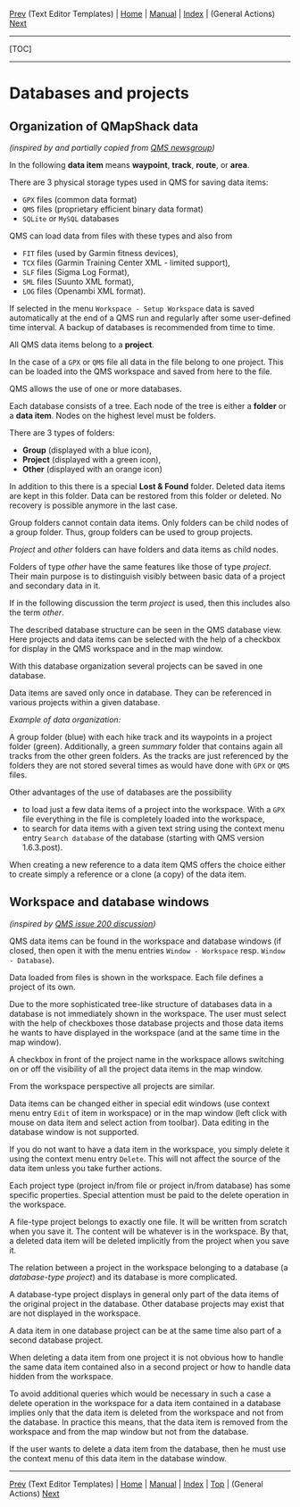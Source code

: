 [Prev](DocGisTemplates) (Text Editor Templates) | [Home](Home) | [Manual](DocMain) | [Index](AxAdvIndex) | (General Actions) [Next](AdvProjActions)
- - -
[TOC]
- - -

# Databases and projects

## Organization of QMapShack data

_(inspired by and partially copied from [QMS newsgroup](http://article.gmane.org/gmane.comp.gis.qlandkartegt.user/2744))_

In the following **data item** means **waypoint**, **track**, **route**, or **area**.

There are 3 physical storage types used in QMS for saving data items:

* `GPX` files (common data format)
* `QMS` files (proprietary efficient binary data format)
* `SQLite` or `MySQL` databases

QMS can load data from files with these types and also from

* `FIT` files (used by Garmin fitness devices),
* `TCX` files (Garmin Training Center XML - limited support), 
* `SLF` files (Sigma Log Format),
* `SML` files (Suunto XML format),
* `LOG` files (Openambi XML format).


If selected in the menu `Workspace - Setup Workspace` data is saved automatically at the end of a QMS run and
regularly after some user-defined time interval.
A backup of databases is recommended from time to time.

All QMS data items belong to a **project**.

In the case of a `GPX` or `QMS` file all data in the file belong to one project.
This can be loaded into the QMS workspace and saved from here to the file.

QMS allows the use of one or more databases.

Each database consists of a tree. Each node of the tree is either a **folder** or a **data item**.
Nodes on the highest level must be folders.

There are 3 types of folders:

* **Group** (displayed with a blue icon),
* **Project** (displayed with a green icon),
* **Other** (displayed with an orange icon)

In addition to this there is a special **Lost & Found** folder. Deleted data items are kept in this folder.
Data can be restored from this folder or deleted. No recovery is possible anymore in the last case.

Group folders cannot contain data items. Only folders can be child nodes of a group folder. Thus, group folders
can be used to group projects.

_Project_ and _other_ folders can have folders and data items as child nodes.

Folders of type _other_ have the same features like those of type _project_. Their main purpose is
to distinguish visibly between basic data of a project and secondary data in it.

If in the following discussion the term _project_ is used, then this includes also the term _other_.

The described database structure can be seen in the QMS database view. Here projects and data items can be selected
with the help of a checkbox for display in the QMS workspace and in the map window.

With this database organization several projects can be saved in one database.

Data items are saved only once in database. They can be referenced in various projects within a given database.

_Example of data organization:_

A group folder (blue) with each hike track and its waypoints in a project folder (green).
Additionally, a green _summary_ folder
that contains again all tracks from the other green folders. As the tracks are just referenced by the
folders they are not stored several times as would have done with `GPX` or `QMS` files.

Other advantages of the use of databases are the possibility

* to load just a few data items of a project into the workspace. With a `GPX` file everything in the file is completely loaded into the workspace,
* to search for data items with a given text string using the context menu entry `Search database` of the database (starting with QMS version 1.6.3.post).

When creating a new reference to a data item QMS offers the choice either to create simply a reference or a
clone (a copy) of the data item.

## Workspace and database windows

_(inspired by [QMS issue 200 discussion](https://bitbucket.org/maproom/qmapshack/issues/200 "QMS issue 200"))_

QMS data items can be found in the workspace and database windows (if closed, then open it with the menu entries `Window - Workspace` resp. `Window - Database`). 

Data loaded from files is shown in the workspace. Each file defines a project of its own.

Due to the more sophisticated tree-like structure of databases data in a database is not immediately shown in the workspace. The user must
select with the help of checkboxes those database projects and those data items he wants to have displayed in the workspace 
(and at the same time in the map window).

A checkbox in front of the project name in the workspace allows switching on or off the visibility of all the project data items 
in the map window.

From the workspace perspective all projects are similar. 

Data items can be changed either in special edit windows (use context menu entry `Edit` of item in workspace) or in the map window (left click with mouse 
on data item and select action from toolbar). Data editing in the database window is not supported.

If you do not want to have a data item in the workspace, 
you simply delete it using the context menu entry `Delete`. This will not affect the source of the data item unless you take further actions.

Each project type (project in/from file or project in/from database) has some specific properties. Special attention must be paid to the delete operation 
in the workspace.

A file-type project belongs to exactly one file. It will be written 
from scratch when you save it. The content will be whatever is in the
workspace. By that, a deleted data item will be deleted implicitly from the project when you save it.

The relation between a project in the workspace belonging to a database (a _database-type project_) and its database is more complicated.

A database-type project displays in general only part of the data items of the original project in the database. Other database projects
may exist that are not displayed in the workspace. 

A data item in one database project can be at the same time also part of a second
database project. 

When deleting a data item from one project it is not obvious how to handle the same data item contained 
also in a second project or how to handle data hidden from the workspace.

To avoid additional queries which would be necessary in such a case a delete operation in the workspace for a data item contained in a
database implies only that the data item is deleted from the workspace and not from the database. In practice this means, that the
data item is removed from the workspace and from the map window but not from the database.

If the user wants to delete a data item from the database, then he must use the context menu of this data item in the database window.



- - -
[Prev](DocGisTemplates) (Text Editor Templates) | [Home](Home) | [Manual](DocMain) | [Index](AxAdvIndex) | [Top](#) | (General Actions) [Next](AdvProjActions)
